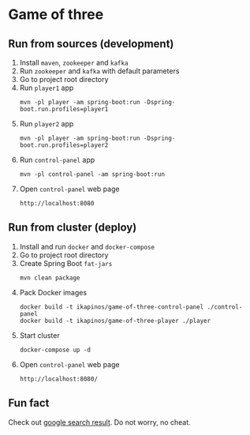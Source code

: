 # Game of three

## Run from sources (development)
1. Install `maven`, `zookeeper` and `kafka` 
1. Run `zookeeper` and `kafka` with default parameters
1. Go to project root directory
1. Run `player1` app
   ```
   mvn -pl player -am spring-boot:run -Dspring-boot.run.profiles=player1
   ```
1. Run `player2` app
   ```
   mvn -pl player -am spring-boot:run -Dspring-boot.run.profiles=player2
   ```   
1. Run `control-panel` app
   ```
   mvn -pl control-panel -am spring-boot:run
   ```
1. Open `control-panel` web page
   ```
   http://localhost:8080
   ```

## Run from cluster (deploy)
1. Install and run `docker` and `docker-compose`
1. Go to project root directory
1. Create Spring Boot `fat-jars`  
   ```
   mvn clean package
   ```
1. Pack Docker images
   ```
   docker build -t ikapinos/game-of-three-control-panel ./control-panel
   docker build -t ikapinos/game-of-three-player ./player
   ```
1. Start cluster
	```
	docker-compose up -d
	```
1. Open `control-panel` web page
   ```
   http://localhost:8080/
   ```

## Fun fact
Check out [google search result](https://www.google.com/search?q=game+of+three+github). Do not worry, no cheat.
